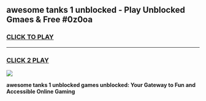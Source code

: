 
## awesome tanks 1 unblocked - Play Unblocked Gmaes & Free #0z0oa
<h3>
<a href="https://news.freeplayer.one?title=awesome_tanks_1_unblocked&ref=24F">CLICK TO PLAY</a></h3>
<hr>

<h3>
<a href="https://news.freeplayer.one?title=awesome_tanks_1_unblocked&ref=24F">CLICK 2 PLAY</a>
  
</h3>

<a href="https://news.freeplayer.one?title=awesome_tanks_1_unblocked&ref=24F/"><img src="https://clearcache.store/games.png"></a>


**awesome tanks 1 unblocked games unblocked: Your Gateway to Fun and Accessible Online Gaming**
